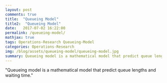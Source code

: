 ```yaml
---
layout: post
comments: true
title:  "Queueing Model"
title2:  "Queueing Model"
date:   2017-07-02 16:22:00
permalink: /queueing-model/
mathjax: true
tags: Operations-Research Queueing-Model
categories: Operations-Research
img: /blog/assets/queueing-model/queueing-model.jpg
summary: Queueing model is a mathematical model that predict queue lengths and waiting time...
---
```



"Queueing model is a mathematical model that predict queue lengths and waiting time."

